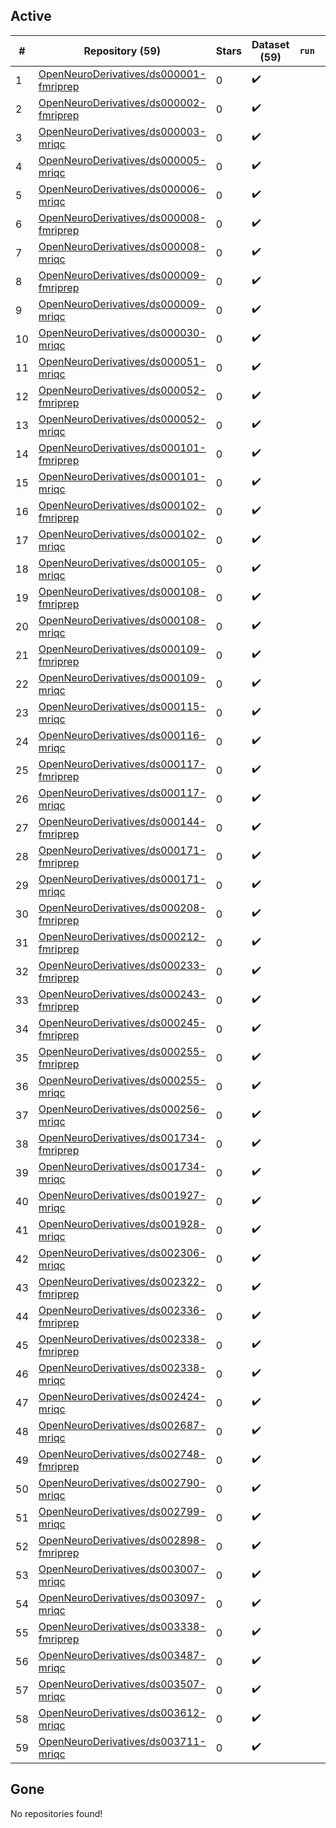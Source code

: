 ## Active
| # | Repository (59) | Stars | Dataset (59) | `run` | `containers-run` |
| --- | --- | --- | --- | --- | --- |
| 1 | [OpenNeuroDerivatives/ds000001-fmriprep](https://github.com/OpenNeuroDerivatives/ds000001-fmriprep) | 0 | :heavy_check_mark: |  |  |
| 2 | [OpenNeuroDerivatives/ds000002-fmriprep](https://github.com/OpenNeuroDerivatives/ds000002-fmriprep) | 0 | :heavy_check_mark: |  |  |
| 3 | [OpenNeuroDerivatives/ds000003-mriqc](https://github.com/OpenNeuroDerivatives/ds000003-mriqc) | 0 | :heavy_check_mark: |  |  |
| 4 | [OpenNeuroDerivatives/ds000005-mriqc](https://github.com/OpenNeuroDerivatives/ds000005-mriqc) | 0 | :heavy_check_mark: |  |  |
| 5 | [OpenNeuroDerivatives/ds000006-mriqc](https://github.com/OpenNeuroDerivatives/ds000006-mriqc) | 0 | :heavy_check_mark: |  |  |
| 6 | [OpenNeuroDerivatives/ds000008-fmriprep](https://github.com/OpenNeuroDerivatives/ds000008-fmriprep) | 0 | :heavy_check_mark: |  |  |
| 7 | [OpenNeuroDerivatives/ds000008-mriqc](https://github.com/OpenNeuroDerivatives/ds000008-mriqc) | 0 | :heavy_check_mark: |  |  |
| 8 | [OpenNeuroDerivatives/ds000009-fmriprep](https://github.com/OpenNeuroDerivatives/ds000009-fmriprep) | 0 | :heavy_check_mark: |  |  |
| 9 | [OpenNeuroDerivatives/ds000009-mriqc](https://github.com/OpenNeuroDerivatives/ds000009-mriqc) | 0 | :heavy_check_mark: |  |  |
| 10 | [OpenNeuroDerivatives/ds000030-mriqc](https://github.com/OpenNeuroDerivatives/ds000030-mriqc) | 0 | :heavy_check_mark: |  |  |
| 11 | [OpenNeuroDerivatives/ds000051-mriqc](https://github.com/OpenNeuroDerivatives/ds000051-mriqc) | 0 | :heavy_check_mark: |  |  |
| 12 | [OpenNeuroDerivatives/ds000052-fmriprep](https://github.com/OpenNeuroDerivatives/ds000052-fmriprep) | 0 | :heavy_check_mark: |  |  |
| 13 | [OpenNeuroDerivatives/ds000052-mriqc](https://github.com/OpenNeuroDerivatives/ds000052-mriqc) | 0 | :heavy_check_mark: |  |  |
| 14 | [OpenNeuroDerivatives/ds000101-fmriprep](https://github.com/OpenNeuroDerivatives/ds000101-fmriprep) | 0 | :heavy_check_mark: |  |  |
| 15 | [OpenNeuroDerivatives/ds000101-mriqc](https://github.com/OpenNeuroDerivatives/ds000101-mriqc) | 0 | :heavy_check_mark: |  |  |
| 16 | [OpenNeuroDerivatives/ds000102-fmriprep](https://github.com/OpenNeuroDerivatives/ds000102-fmriprep) | 0 | :heavy_check_mark: |  |  |
| 17 | [OpenNeuroDerivatives/ds000102-mriqc](https://github.com/OpenNeuroDerivatives/ds000102-mriqc) | 0 | :heavy_check_mark: |  |  |
| 18 | [OpenNeuroDerivatives/ds000105-mriqc](https://github.com/OpenNeuroDerivatives/ds000105-mriqc) | 0 | :heavy_check_mark: |  |  |
| 19 | [OpenNeuroDerivatives/ds000108-fmriprep](https://github.com/OpenNeuroDerivatives/ds000108-fmriprep) | 0 | :heavy_check_mark: |  |  |
| 20 | [OpenNeuroDerivatives/ds000108-mriqc](https://github.com/OpenNeuroDerivatives/ds000108-mriqc) | 0 | :heavy_check_mark: |  |  |
| 21 | [OpenNeuroDerivatives/ds000109-fmriprep](https://github.com/OpenNeuroDerivatives/ds000109-fmriprep) | 0 | :heavy_check_mark: |  |  |
| 22 | [OpenNeuroDerivatives/ds000109-mriqc](https://github.com/OpenNeuroDerivatives/ds000109-mriqc) | 0 | :heavy_check_mark: |  |  |
| 23 | [OpenNeuroDerivatives/ds000115-mriqc](https://github.com/OpenNeuroDerivatives/ds000115-mriqc) | 0 | :heavy_check_mark: |  |  |
| 24 | [OpenNeuroDerivatives/ds000116-mriqc](https://github.com/OpenNeuroDerivatives/ds000116-mriqc) | 0 | :heavy_check_mark: |  |  |
| 25 | [OpenNeuroDerivatives/ds000117-fmriprep](https://github.com/OpenNeuroDerivatives/ds000117-fmriprep) | 0 | :heavy_check_mark: |  |  |
| 26 | [OpenNeuroDerivatives/ds000117-mriqc](https://github.com/OpenNeuroDerivatives/ds000117-mriqc) | 0 | :heavy_check_mark: |  |  |
| 27 | [OpenNeuroDerivatives/ds000144-fmriprep](https://github.com/OpenNeuroDerivatives/ds000144-fmriprep) | 0 | :heavy_check_mark: |  |  |
| 28 | [OpenNeuroDerivatives/ds000171-fmriprep](https://github.com/OpenNeuroDerivatives/ds000171-fmriprep) | 0 | :heavy_check_mark: |  |  |
| 29 | [OpenNeuroDerivatives/ds000171-mriqc](https://github.com/OpenNeuroDerivatives/ds000171-mriqc) | 0 | :heavy_check_mark: |  |  |
| 30 | [OpenNeuroDerivatives/ds000208-fmriprep](https://github.com/OpenNeuroDerivatives/ds000208-fmriprep) | 0 | :heavy_check_mark: |  |  |
| 31 | [OpenNeuroDerivatives/ds000212-fmriprep](https://github.com/OpenNeuroDerivatives/ds000212-fmriprep) | 0 | :heavy_check_mark: |  |  |
| 32 | [OpenNeuroDerivatives/ds000233-fmriprep](https://github.com/OpenNeuroDerivatives/ds000233-fmriprep) | 0 | :heavy_check_mark: |  |  |
| 33 | [OpenNeuroDerivatives/ds000243-fmriprep](https://github.com/OpenNeuroDerivatives/ds000243-fmriprep) | 0 | :heavy_check_mark: |  |  |
| 34 | [OpenNeuroDerivatives/ds000245-fmriprep](https://github.com/OpenNeuroDerivatives/ds000245-fmriprep) | 0 | :heavy_check_mark: |  |  |
| 35 | [OpenNeuroDerivatives/ds000255-fmriprep](https://github.com/OpenNeuroDerivatives/ds000255-fmriprep) | 0 | :heavy_check_mark: |  |  |
| 36 | [OpenNeuroDerivatives/ds000255-mriqc](https://github.com/OpenNeuroDerivatives/ds000255-mriqc) | 0 | :heavy_check_mark: |  |  |
| 37 | [OpenNeuroDerivatives/ds000256-mriqc](https://github.com/OpenNeuroDerivatives/ds000256-mriqc) | 0 | :heavy_check_mark: |  |  |
| 38 | [OpenNeuroDerivatives/ds001734-fmriprep](https://github.com/OpenNeuroDerivatives/ds001734-fmriprep) | 0 | :heavy_check_mark: |  |  |
| 39 | [OpenNeuroDerivatives/ds001734-mriqc](https://github.com/OpenNeuroDerivatives/ds001734-mriqc) | 0 | :heavy_check_mark: |  |  |
| 40 | [OpenNeuroDerivatives/ds001927-mriqc](https://github.com/OpenNeuroDerivatives/ds001927-mriqc) | 0 | :heavy_check_mark: |  |  |
| 41 | [OpenNeuroDerivatives/ds001928-mriqc](https://github.com/OpenNeuroDerivatives/ds001928-mriqc) | 0 | :heavy_check_mark: |  |  |
| 42 | [OpenNeuroDerivatives/ds002306-mriqc](https://github.com/OpenNeuroDerivatives/ds002306-mriqc) | 0 | :heavy_check_mark: |  |  |
| 43 | [OpenNeuroDerivatives/ds002322-fmriprep](https://github.com/OpenNeuroDerivatives/ds002322-fmriprep) | 0 | :heavy_check_mark: |  |  |
| 44 | [OpenNeuroDerivatives/ds002336-fmriprep](https://github.com/OpenNeuroDerivatives/ds002336-fmriprep) | 0 | :heavy_check_mark: |  |  |
| 45 | [OpenNeuroDerivatives/ds002338-fmriprep](https://github.com/OpenNeuroDerivatives/ds002338-fmriprep) | 0 | :heavy_check_mark: |  |  |
| 46 | [OpenNeuroDerivatives/ds002338-mriqc](https://github.com/OpenNeuroDerivatives/ds002338-mriqc) | 0 | :heavy_check_mark: |  |  |
| 47 | [OpenNeuroDerivatives/ds002424-mriqc](https://github.com/OpenNeuroDerivatives/ds002424-mriqc) | 0 | :heavy_check_mark: |  |  |
| 48 | [OpenNeuroDerivatives/ds002687-mriqc](https://github.com/OpenNeuroDerivatives/ds002687-mriqc) | 0 | :heavy_check_mark: |  |  |
| 49 | [OpenNeuroDerivatives/ds002748-fmriprep](https://github.com/OpenNeuroDerivatives/ds002748-fmriprep) | 0 | :heavy_check_mark: |  |  |
| 50 | [OpenNeuroDerivatives/ds002790-mriqc](https://github.com/OpenNeuroDerivatives/ds002790-mriqc) | 0 | :heavy_check_mark: |  |  |
| 51 | [OpenNeuroDerivatives/ds002799-mriqc](https://github.com/OpenNeuroDerivatives/ds002799-mriqc) | 0 | :heavy_check_mark: |  |  |
| 52 | [OpenNeuroDerivatives/ds002898-fmriprep](https://github.com/OpenNeuroDerivatives/ds002898-fmriprep) | 0 | :heavy_check_mark: |  |  |
| 53 | [OpenNeuroDerivatives/ds003007-mriqc](https://github.com/OpenNeuroDerivatives/ds003007-mriqc) | 0 | :heavy_check_mark: |  |  |
| 54 | [OpenNeuroDerivatives/ds003097-mriqc](https://github.com/OpenNeuroDerivatives/ds003097-mriqc) | 0 | :heavy_check_mark: |  |  |
| 55 | [OpenNeuroDerivatives/ds003338-fmriprep](https://github.com/OpenNeuroDerivatives/ds003338-fmriprep) | 0 | :heavy_check_mark: |  |  |
| 56 | [OpenNeuroDerivatives/ds003487-mriqc](https://github.com/OpenNeuroDerivatives/ds003487-mriqc) | 0 | :heavy_check_mark: |  |  |
| 57 | [OpenNeuroDerivatives/ds003507-mriqc](https://github.com/OpenNeuroDerivatives/ds003507-mriqc) | 0 | :heavy_check_mark: |  |  |
| 58 | [OpenNeuroDerivatives/ds003612-mriqc](https://github.com/OpenNeuroDerivatives/ds003612-mriqc) | 0 | :heavy_check_mark: |  |  |
| 59 | [OpenNeuroDerivatives/ds003711-mriqc](https://github.com/OpenNeuroDerivatives/ds003711-mriqc) | 0 | :heavy_check_mark: |  |  |

## Gone
No repositories found!
